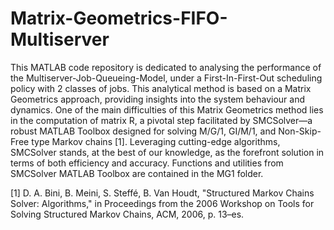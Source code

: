 # Matrix-Geometrics-FIFO-Multiserver

This MATLAB code repository is dedicated to analysing the performance of the Multiserver-Job-Queueing-Model, under a First-In-First-Out scheduling policy with 2 classes of jobs. This analytical method is based on a Matrix Geometrics approach, providing insights into the system behaviour and dynamics.
One of the main difficulties of this Matrix Geometrics method lies in the computation of matrix R, a pivotal step facilitated by SMCSolver—a robust MATLAB Toolbox designed for solving M/G/1, GI/M/1, and Non-Skip-Free type Markov chains [1]. Leveraging cutting-edge algorithms, SMCSolver stands, at the best of our knowledge, as the forefront solution in terms of both efficiency and accuracy. Functions and utilities from SMCSolver MATLAB Toolbox are contained in the MG1 folder. 

[1] D. A. Bini, B. Meini, S. Steffé, B. Van Houdt, "Structured Markov Chains Solver: Algorithms," in Proceedings from the 2006 Workshop on Tools for Solving Structured Markov Chains, ACM, 2006, p. 13–es.

